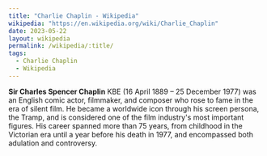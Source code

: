 ```yaml
---
title: "Charlie Chaplin - Wikipedia"
wikipedia: "https://en.wikipedia.org/wiki/Charlie_Chaplin"
date: 2023-05-22
layout: wikipedia
permalink: /wikipedia/:title/
tags:
  - Charlie Chaplin
  - Wikipedia
---
```

**Sir Charles Spencer Chaplin** KBE (16 April 1889 – 25 December 1977) was an English comic actor, filmmaker, and composer who rose to fame in the era of silent film. He became a worldwide icon through his screen persona, the Tramp, and is considered one of the film industry's most important figures. His career spanned more than 75 years, from childhood in the Victorian era until a year before his death in 1977, and encompassed both adulation and controversy.